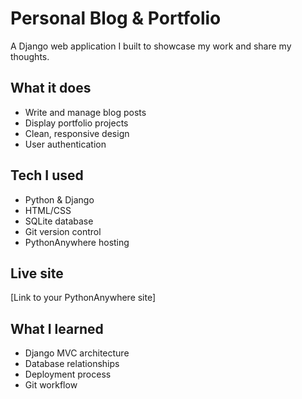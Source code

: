 # Personal Blog & Portfolio

A Django web application I built to showcase my work and share my thoughts.

## What it does
- Write and manage blog posts
- Display portfolio projects  
- Clean, responsive design
- User authentication

## Tech I used
- Python & Django
- HTML/CSS
- SQLite database
- Git version control
- PythonAnywhere hosting

## Live site
[Link to your PythonAnywhere site]

## What I learned
- Django MVC architecture
- Database relationships
- Deployment process
- Git workflow